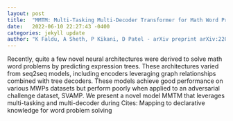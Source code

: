 ```yaml
---
layout: post
title:  "MMTM: Multi-Tasking Multi-Decoder Transformer for Math Word Problems"
date:   2022-06-10 22:27:43 -0400
categories: jekyll update
author: "K Faldu, A Sheth, P Kikani, D Patel - arXiv preprint arXiv:2206.01268, 2022"
---
```

Recently, quite a few novel neural architectures were derived to solve math word problems by predicting expression trees. These architectures varied from seq2seq models, including encoders leveraging graph relationships combined with tree decoders. These models achieve good performance on various MWPs datasets but perform poorly when applied to an adversarial challenge dataset, SVAMP. We present a novel model MMTM that leverages multi-tasking and multi-decoder during  Cites: Mapping to declarative knowledge for word problem solving